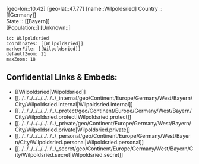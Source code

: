 ﻿---
location: [47.77,10.42] 
mapzoom: [7,12] 
mapmarker: city 
type: City
tags:
- geo/City


SpocWebEntityId: 35624
isDeleted: false
confidential: public

---
[geo-lon::10.42] 
[geo-lat::47.77] 
[name::Wilpoldsried] 
Country :: [[Germany]]  
State :: [[Bayern]]  
[Population::] 
[Unknown::] 


```leaflet
id: Wilpoldsried
coordinates: [[Wilpoldsried]] 
markerFile: [[Wilpoldsried]] 
defaultZoom: 11 
maxZoom: 18
```


## Confidential Links & Embeds: 
- [[Wilpoldsried|Wilpoldsried]]  
- [[../../../../../../../../_internal/geo/Continent/Europe/Germany/West/Bayern/City/Wilpoldsried.internal|Wilpoldsried.internal]] 
- [[../../../../../../../../_protect/geo/Continent/Europe/Germany/West/Bayern/City/Wilpoldsried.protect|Wilpoldsried.protect]] 
- [[../../../../../../../../_private/geo/Continent/Europe/Germany/West/Bayern/City/Wilpoldsried.private|Wilpoldsried.private]] 
- [[../../../../../../../../_personal/geo/Continent/Europe/Germany/West/Bayern/City/Wilpoldsried.personal|Wilpoldsried.personal]] 
- [[../../../../../../../../_secret/geo/Continent/Europe/Germany/West/Bayern/City/Wilpoldsried.secret|Wilpoldsried.secret]] 
